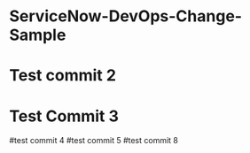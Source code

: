 # ServiceNow-DevOps-Change-Sample
# Test commit 2
# Test Commit 3 
#test commit 4
#test commit 5
#test commit 8
